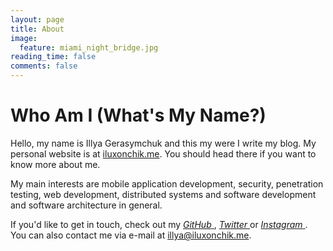 ```yaml
---
layout: page
title: About
image:
  feature: miami_night_bridge.jpg
reading_time: false
comments: false
---
```


# Who Am I (What's My Name?)

Hello, my name is Illya Gerasymchuk and this my were I write my blog.
My personal website is at [iluxonchik.me](https://iluxonchik.me/).
You should head there if you want to know more about me.

My main interests are mobile application development, security, penetration testing, web development, distributed systems and software development and software architecture in general.

If you'd like to get in touch, check out my <a href="https://github.com/{{ site.owner.github }}"> <i class="fa fa-github" aria-hidden="true"> GitHub</i> </a>,
<a href="https://twitter.com/{{ site.owner.twitter }}"> <i class="fa fa-twitter" aria-hidden="true"> Twitter</i> </a> or <a href="https://www.instagram.com/{{ site.owner.instagram }}"> <i class="fa fa-instagram" aria-hidden="true"> Instagram</i> </a>.
<br/>
You can also contact me via e-mail at [illya@iluxonchik.me](mailto:illya@iluxonchik.me).
